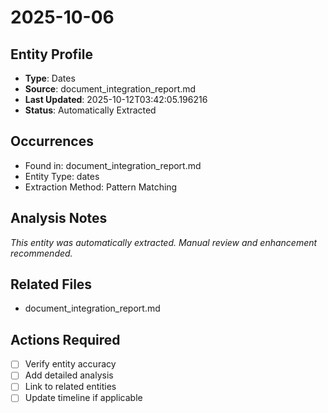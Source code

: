 # 2025-10-06

## Entity Profile
- **Type**: Dates
- **Source**: document_integration_report.md
- **Last Updated**: 2025-10-12T03:42:05.196216
- **Status**: Automatically Extracted

## Occurrences
- Found in: document_integration_report.md
- Entity Type: dates
- Extraction Method: Pattern Matching

## Analysis Notes
*This entity was automatically extracted. Manual review and enhancement recommended.*

## Related Files
- document_integration_report.md

## Actions Required
- [ ] Verify entity accuracy
- [ ] Add detailed analysis
- [ ] Link to related entities
- [ ] Update timeline if applicable
